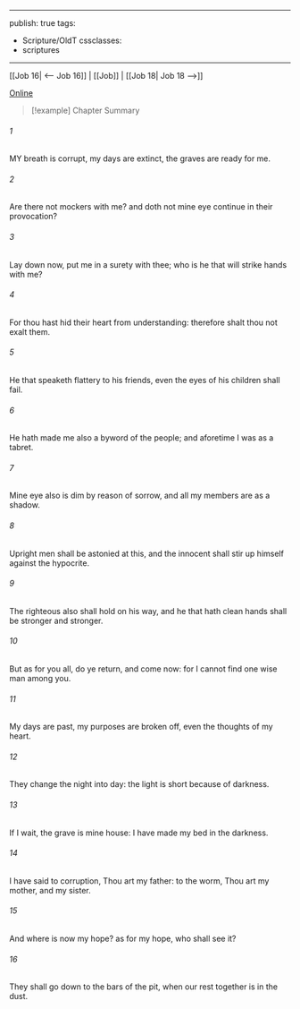 

---
publish: true
tags:
  - Scripture/OldT
cssclasses:
  - scriptures
---
[[Job 16| <-- Job 16]] | [[Job]] | [[Job 18| Job 18 -->]]

[Online](https://churchofjesuschrist.org/study/scriptures/ot/job/17?lang=eng)

>[!example] Chapter Summary
>
###### 1
MY breath is corrupt, my days are extinct, the graves are ready for me.
###### 2
Are there not mockers with me?  and doth not mine eye continue in their provocation?
###### 3
Lay down now, put me in a surety with thee; who is he that will strike hands with me?
###### 4
For thou hast hid their heart from understanding: therefore shalt thou not exalt them.
###### 5
He that speaketh flattery to his friends, even the eyes of his children shall fail.
###### 6
He hath made me also a byword of the people; and aforetime I was as a tabret.
###### 7
Mine eye also is dim by reason of sorrow, and all my members are as a shadow.
###### 8
Upright men shall be astonied at this, and the innocent shall stir up himself against the hypocrite.
###### 9
The righteous also shall hold on his way, and he that hath clean hands shall be stronger and stronger.
###### 10
But as for you all, do ye return, and come now: for I cannot find one wise man among you.
###### 11
My days are past, my purposes are broken off, even the thoughts of my heart.
###### 12
They change the night into day: the light is short because of darkness.
###### 13
If I wait, the grave is mine house: I have made my bed in the darkness.
###### 14
I have said to corruption, Thou art my father: to the worm, Thou art my mother, and my sister.
###### 15
And where is now my hope?  as for my hope, who shall see it?
###### 16
They shall go down to the bars of the pit, when our rest together is in the dust.




